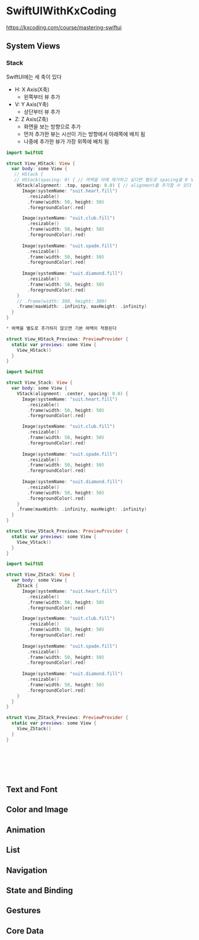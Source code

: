 # SwiftUIWithKxCoding
https://kxcoding.com/course/mastering-swiftui

## System Views

### Stack
SwiftUI에는 세 축이 있다
- H: X Axis(X축)
  - 왼쪽부터 뷰 추가
- V: Y Axis(Y축)
  - 상단부터 뷰 추가
- Z: Z Axis(Z축)
  - 화면을 보는 방향으로 추가
  - 먼저 추가한 뷰는 시선이 가는 방향에서 아래쪽에 배치 됨
  - 나중에 추가한 뷰가 가장 위쪽에 배치 됨

```swift
import SwiftUI

struct View_HStack: View {
  var body: some View {
   // HStack {
   // HStack(spacing: 0) { // 여백을 아예 제거하고 싶다면 별도로 spacing을 0 넣어줘야 한다
    HStack(alignment: .top, spacing: 0.0) { // alignment를 추가할 수 있다
      Image(systemName: "suit.heart.fill")
        .resizable()
        .frame(width: 50, height: 50)
        .foregroundColor(.red)    

      Image(systemName: "suit.club.fill")
        .resizable()
        .frame(width: 50, height: 50)
        .foregroundColor(.red)    
        
      Image(systemName: "suit.spade.fill")
        .resizable()
        .frame(width: 50, height: 50)
        .foregroundColor(.red)        
        
      Image(systemName: "suit.diamond.fill")
        .resizable()
        .frame(width: 50, height: 50)
        .foregroundColor(.red)    
    }
    // .frame(width: 300, height: 300)
    .frame(maxWidth: .infinity, maxHeight: .infinity)
  }
}

* 여백을 별도로 추가하지 않으면 기본 여백이 적용된다

struct View_HStack_Previews: PreviewProvider {
  static var previews: some View {
    View_HStack()
  }
}
```


```swift
import SwiftUI

struct View_Stack: View {
  var body: some View {
    VStack(alignment: .center, spacing: 0.0) {
      Image(systemName: "suit.heart.fill")
        .resizable()
        .frame(width: 50, height: 50)
        .foregroundColor(.red)    

      Image(systemName: "suit.club.fill")
        .resizable()
        .frame(width: 50, height: 50)
        .foregroundColor(.red)    
        
      Image(systemName: "suit.spade.fill")
        .resizable()
        .frame(width: 50, height: 50)
        .foregroundColor(.red)        
        
      Image(systemName: "suit.diamond.fill")
        .resizable()
        .frame(width: 50, height: 50)
        .foregroundColor(.red)    
    }
    .frame(maxWidth: .infinity, maxHeight: .infinity)
  }
}

struct View_VStack_Previews: PreviewProvider {
  static var previews: some View {
    View_VStack()
  }
}
```


```swift
import SwiftUI

struct View_ZStack: View {
  var body: some View {
    ZStack {
      Image(systemName: "suit.heart.fill")
        .resizable()
        .frame(width: 50, height: 50)
        .foregroundColor(.red)    

      Image(systemName: "suit.club.fill")
        .resizable()
        .frame(width: 50, height: 50)
        .foregroundColor(.red)    
        
      Image(systemName: "suit.spade.fill")
        .resizable()
        .frame(width: 50, height: 50)
        .foregroundColor(.red)        
        
      Image(systemName: "suit.diamond.fill")
        .resizable()
        .frame(width: 50, height: 50)
        .foregroundColor(.red)    
    }
  }
}

struct View_ZStack_Previews: PreviewProvider {
  static var previews: some View {
    View_ZStack()
  }
}
```


```swift
```


```swift
```


```swift
```


```swift
```


```swift
```


```swift
```

## Text and Font

## Color and Image

## Animation

## List

## Navigation

## State and Binding

## Gestures

## Core Data
